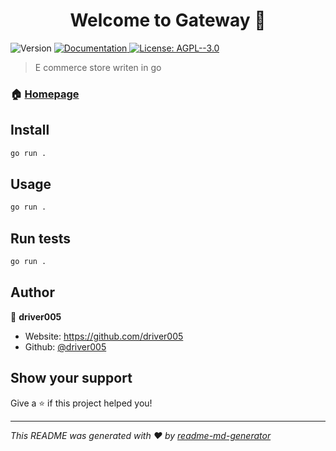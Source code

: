 <h1 align="center">Welcome to Gateway 👋</h1>
<p>
  <img alt="Version" src="https://img.shields.io/badge/version-1.0-blue.svg?cacheSeconds=2592000" />
  <a href="https://github.com/driver005/gateway/wiki" target="_blank">
    <img alt="Documentation" src="https://img.shields.io/badge/documentation-yes-brightgreen.svg" />
  </a>
  <a href="#" target="_blank">
    <img alt="License: AGPL--3.0" src="https://img.shields.io/badge/License-AGPL--3.0-yellow.svg" />
  </a>
</p>

> E commerce store writen in go

### 🏠 [Homepage](https://github.com/driver005/gateway)

## Install

```sh
go run .
```

## Usage

```sh
go run .
```

## Run tests

```sh
go run .
```

## Author

👤 **driver005**

* Website: https://github.com/driver005
* Github: [@driver005](https://github.com/driver005)

## Show your support

Give a ⭐️ if this project helped you!

***
_This README was generated with ❤️ by [readme-md-generator](https://github.com/kefranabg/readme-md-generator)_